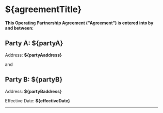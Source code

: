 # ${agreementTitle}

**This Operating Partnership Agreement ("Agreement") is entered into by and between:**

## Party A: ${partyA}
Address: **${partyAaddress}**

and

## Party B: ${partyB}  
Address: **${partyBaddress}**

Effective Date: **${effectiveDate}**

---
